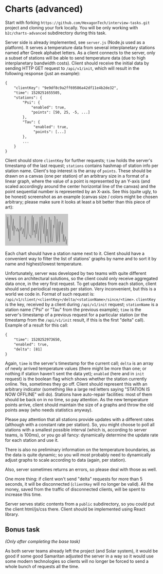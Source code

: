 # Charts (advanced)

Start with forking `https://github.com/HexagonTech/interview-tasks.git` project
and cloning your fork locally. You will be only working with `b2c/charts-advanced`
subdirectory during this task.

Server side is already implemented, see `server.js` (Node.js used as a platform).
It serves a temperature data from several interplanetary stations named after Greek alphabet
letters. As a client connects to the server, only a subset of stations will be able to send
temperature data (due to high interplanetary bandwidth costs). Client should receive the
initial data by sending HTTP GET request to `/api/v1/init`, which will result in the following
response (just an example):
```
{
    "clientKey": "9e9df8c9a2ff69586a42df11e4b2de32",
    "time": 1520251655505,
    "stations": {
        "Psi": {
            "enabled": true,
            "points": [50, 25, -5, ...]
        },
        "Tau": {
             "enabled": true,
             "points": [...]
        },
        ...
    }
}
```
Client should store `clientKey` for further requests; `time` holds the server's timestamp of the last request;
`stations` contains hashmap of station info per station name. Client's top interest is the array of `points`.
These should be drawn on a canvas (one per station) of an arbitrary size in a format of a linear graph, where
the value of a point is represented by an Y-axis (and scaled accordingly around the center horizontal line of
the canvas) and the point sequential number is represented by an X-axis. See this (quite ugly, to be honest)
screenshot as an example (canvas size / colors might be chosen arbitrary; please make sure it looks at least
a bit better than this piece of art):

![Chart example](https://raw.githubusercontent.com/HexagonTech/interview-tasks/master/img/charts.png)

Each chart should have a station name next to it. Client should have a convenient way to filter the list of
stations' graphs by name and to sort it by name and highest/lowest temperature.

Unfortunately, server was developed by two teams with quite different views on architectural solutions, so
the client could only receive aggregated data once, in the very first request. To get updates from each station,
client should send periodical requests per station. Very inconvenient, but this is a world we code in.
Format of such request is: `/api/v1/client/<clientKey>/delta/<stationName>/since/<time>`. `clientKey` is the key,
received by a client during `/api/v1/init` request; `stationName` is a station name ("Psi" or "Tau" from the previous
example); `time` is the server's timestamp of a previous request for a particular station (or the timestamp from the
`/api/v1/init` result, if this is the first "delta" call). Example of a result for this call:
```
{
    "time": 1520252973650,
    "enabled": true,
    "delta": [81]
}
```
Again, `time` is the server's timestamp for the current call; `delta` is an array of newly arrived temperature values
(there might be more than one; or nothing if station haven't sent the data yet); `enabled` (here and in `init` request)
is the boolean flag which shows whether the station currently online. Yes, sometimes they go off. Client should represent
this with an arbitrary indicator (something like a large red letters saying "STATION IS NOW OFFLINE" will do). Stations
have auto-repair facilities: most of them should be back on in no time, so pay attention. As the new temperature points
arrive, client should maintain the size of a graphs and throw the old points away (who needs statistics anyway).

Please pay attention that all stations provide updates with a different rates (although with a constant rate per station).
So, you might choose to poll all stations with a smallest possible interval (which is, according to server teams, is 100ms),
or you go all fancy: dynamically determine the update rate for each station and use it.

There is also no preliminary information on the temperature boundaries, as the data is quite dynamic; so you will most
probably need to dynamically adjust graphs to scale according to data (again, per station).

Also, server sometimes returns an errors, so please deal with those as well.

One more thing: if client won't send "delta" requests for more than 5 seconds, it will be disconnected (`clientKey` will
no longer be valid). All the money, saved from the traffic of disconnected clients, will be spent to increase this time.

Server serves static contents from a `public` subdirectory, so you could put the client html/js/css there. Client should be
implemented using React library.

## Bonus task
_(Only after completing the base task)_

As both server teams already left the project (and Solar system), it would be good if some good Samaritan adjusted the server
in a way so it would use some modern technologies so clients will no longer be forced to send a whole bunch of requests
all the time.
